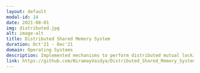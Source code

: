 ```yaml
---
layout: default
modal-id: 14
date: 2021-08-01
img: distributed.jpg
alt: image-alt
title: Distributed Shared Memory System
duration: Oct'21 - Dec'21
domain: Operating Systems
description: Implemented mechanisms to perform distributed mutual locking and establish distributed shared memory across multiple physical machines. The goal was to run applications like sort, map reduce for word count and simplified k-means clustering in a distributed fashion. Implemented the distributed shared memory system using a 3 state page level invalidation protocol where the communication between the nodes and a central directory was managed using gRPC.
link: https://github.com/NiramayVaidya/Distributed_Shared_Memory_System
---
```

